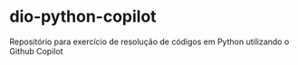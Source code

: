 # dio-python-copilot
Repositório para exercício de resolução de códigos em Python utilizando o Github Copilot
